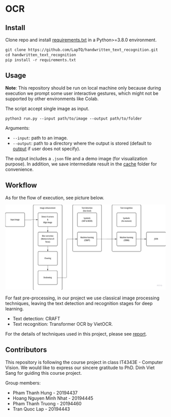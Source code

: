 # OCR

## Install

Clone repo and install [requirements.txt](requirements.txt) in a Python>=3.8.0 environment.

```
git clone https://github.com/LapTQ/handwritten_text_recognition.git
cd handwritten_text_recognition
pip install -r requirements.txt
```

## Usage

**Note**: This repository should be run on local machine only because during execution we prompt some user interactive gestures, which might not be supported by other environments like Colab.

The script accept single image as input.

```
python3 run.py --input path/to/image --output path/to/folder
```

Arguments:
* `--input`: path to an image.
* `--output`: path to a directory where the output is stored (default to [output](output) if user does not specify). 

The output includes a `.json` file and a demo image (for visualization purpose). In addition, we save intermediate result in the [cache](cache) folder for convenience.

## Workflow

As for the flow of execution, see picture below.

![Flow](imgs/flow.jpg)

For fast pre-processing, in our project we use classical image processing techniques, leaving the text detection and recognition stages for deep learning.
* Text detection: CRAFT
* Text recognition: Transformer OCR by VietOCR.

For the details of techniques used in this project, please see [report](report.pdf).

## Contributors

This repository is following the course project in class IT4343E - Computer Vision. We would like to express our sincere gratitude to PhD. Dinh Viet Sang for guiding this course project.

Group members:
* Pham Thanh Hung - 20194437
* Hoang Nguyen Minh Nhat - 20194445
* Pham Thanh Truong - 20194460
* Tran Quoc Lap - 20194443

